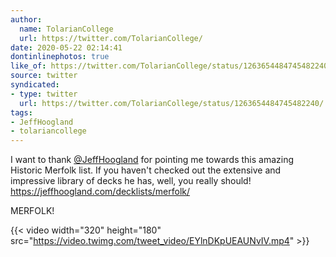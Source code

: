 ```yaml
---
author:
  name: TolarianCollege
  url: https://twitter.com/TolarianCollege/
date: 2020-05-22 02:14:41
dontinlinephotos: true
like_of: https://twitter.com/TolarianCollege/status/1263654484745482240/
source: twitter
syndicated:
- type: twitter
  url: https://twitter.com/TolarianCollege/status/1263654484745482240/
tags:
- JeffHoogland
- tolariancollege
---
```


I want to thank [@JeffHoogland](https://twitter.com/JeffHoogland/) for pointing me towards this amazing Historic Merfolk list. If you haven't checked out the extensive and impressive library of decks he has, well, you really should! https://jeffhoogland.com/decklists/merfolk/



MERFOLK! 

{{< video width="320" height="180" src="https://video.twimg.com/tweet_video/EYlnDKpUEAUNvIV.mp4" >}}
